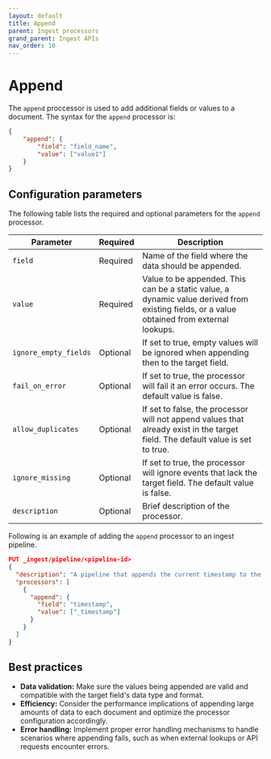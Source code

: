 ```yaml
---
layout: default
title: Append
parent: Ingest processors 
grand_parent: Ingest APIs
nav_order: 10
---
```


# Append

The `append` proccessor is used to add additional fields or values to a document. The syntax for the `append` processor is: 

```json
{
    "append": {
        "field": "field_name",
        "value": ["value1"]
    }
}
```

## Configuration parameters

The following table lists the required and optional parameters for the `append` processor.

**Parameter** | **Required** | **Description** |
|-----------|-----------|-----------|
`field`  | Required  | Name of the field where the data should be appended. |
`value`  | Required  | Value to be appended. This can be a static value, a dynamic value derived from existing fields, or a value obtained from external lookups.  |
`ignore_empty_fields`  | Optional  | If set to true, empty values will be ignored when appending then to the target field.  | 
`fail_on_error`  | Optional  | If set to true, the processor will fail it an error occurs. The default value is false.  |
`allow_duplicates`  | Optional  | If set to false, the processor will not append values that already exist in the target field. The default value is set to true.  |
`ignore_missing`  | Optional  | If set to true, the processor will ignore events that lack the target field. The default value is false.  |
`description`  | Optional  | Brief description of the processor.  |  

Following is an example of adding the `append` processor to an ingest pipeline.

```json
PUT _ingest/pipeline/<pipeline-id>
{
  "description": "A pipeline that appends the current timestamp to the document",
  "processors": [
    {
      "append": {
        "field": "timestamp",
        "value": ["_timestamp"]
      }
    }
  ]
}
```

## Best practices

- **Data validation:** Make sure the values being appended are valid and compatible with the target field's data type and format.
- **Efficiency:** Consider the performance implications of appending large amounts of data to each document and optimize the processor configuration accordingly.
- **Error handling:** Implement proper error handling mechanisms to handle scenarios where appending fails, such as when external lookups or API requests encounter errors.
